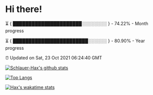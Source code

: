 # Hi there!

⏳ { ██████████████████████░░░░░░░░ } - 74.22% - Month progress

⏳ { ████████████████████████░░░░░░ } - 80.90% - Year progress

⏰ Updated on Sat, 23 Oct 2021 06:24:40 GMT


[![Schlauer-Hax's github stats](https://github-readme-stats.vercel.app/api?username=Schlauer-Hax&show_icons=true&theme=dark&count_private=true)](https://github.com/Schlauer-Hax)


[![Top Langs](https://github-readme-stats.vercel.app/api/top-langs/?username=Schlauer-Hax&layout=compact&theme=dark)](https://github.com/Schlauer-Hax?tab=repositories)


[![Hax's wakatime stats](https://github-readme-stats.vercel.app/api/wakatime?username=Hax&theme=dark)](https://wakatime.com/@Hax)

